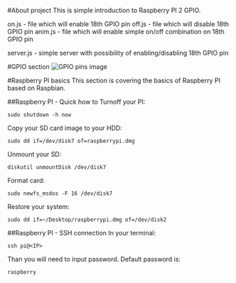 #About project
This is simple introduction to Raspberry PI 2 GPIO.

on.js - file which will enable 18th GPIO pin
off.js - file which will disable 18th GPIO pin
anim.js - file which will enable simple on/off combination on 18th GPIO pin

server.js - simple server with possibility of enabling/disabling 18th GPIO pin

#GPIO section
![GPIO pins image](http://fedojo.com/wp-content/uploads/2016/01/gpiorpi2.png)

#Raspberry PI basics
This section is covering the basics of Raspberry PI based on Raspbian.

##Raspberry PI - Quick how to
Turnoff your PI:
```
sudo shutdown -h now
```

Copy your SD card image to your HDD:
```
sudo dd if=/dev/disk7 of=raspberrypi.dmg
```

Unmount your SD:
```
diskutil unmountDisk /dev/disk7
```

Format card:
```
sudo newfs_msdos -F 16 /dev/disk7
```

Restore your system:
```
sudo dd if=~/Desktop/raspberrypi.dmg of=/dev/disk2
```


##Raspberry PI - SSH connection
In your terminal:
```
ssh pi@<IP>
```

Than you will need to input password. Default password is:
```
raspberry
```